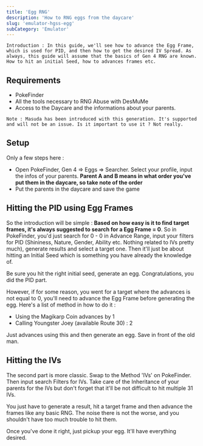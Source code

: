 ```yaml
---
title: 'Egg RNG'
description: 'How to RNG eggs from the daycare'
slug: 'emulator-hgss-egg'
subCategory: 'Emulator'
---
```


```
Introduction : In this guide, we'll see how to advance the Egg Frame, which is used for PID, and then how to get the desired IV Spread. As always, this guide will assume that the basics of Gen 4 RNG are known. How to hit an initial Seed, how to advances frames etc.
```

## Requirements

- PokeFinder
- All the tools necessary to RNG Abuse with DesMuMe
- Access to the Daycare and the informations about your parents.

```
Note : Masuda has been introduced with this generation. It's supported and will not be an issue. Is it important to use it ? Not really.
```

## Setup 

Only a few steps here :
* Open PokeFinder, Gen 4 => Eggs => Searcher. Select your profile, input the infos of your parents. **Parent A and B means in what order you've put them in the daycare, so take note of the order**
* Put the parents in the daycare and save the game


## Hitting the PID using Egg Frames

So the introduction will be simple : **Based on how easy is it to find target frames, it's always suggested to search for a Egg Frame = 0**. So in PokeFinder, you'd just search for 0 - 0 in Advance Range, input your filters for PID (Shininess, Nature, Gender, Ability etc. Nothing related to IVs pretty much), generate results and select a target one. Then it'll just be about hitting an Initial Seed which is something you have already the knowledge of. 

Be sure you hit the right initial seed, generate an egg. Congratulations, you did the PID part.

However, if for some reason, you went for a target where the advances is not equal to 0, you'll need to advance the Egg Frame before generating the egg. Here's a list of method in how to do it : 
* Using the Magikarp Coin advances by 1
* Calling Youngster Joey (available Route 30) : 2

Just advances using this and then generate an egg. Save in front of the old man.


## Hitting the IVs

The second part is more classic. Swap to the Method 'IVs' on PokeFinder. Then input search Filters for IVs. Take care of the Inheritance of your parents for the IVs but don't forget that it'll be not difficult to hit multiple 31 IVs. 

You just have to generate a result, hit a target frame and then advance the frames like any basic RNG. The noise there is not the worse, and you shouldn't have too much trouble to hit them.

Once you've done it right, just pickup your egg. It'll have everything desired.